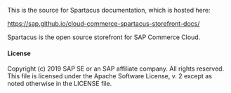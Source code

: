 This is the source for Spartacus documentation, which is hosted here: 

https://sap.github.io/cloud-commerce-spartacus-storefront-docs/

Spartacus is the open source storefront for SAP Commerce Cloud.

#### License

Copyright (c) 2019 SAP SE or an SAP affiliate company. All rights reserved. This file is licensed under the Apache Software License, v. 2 except as noted otherwise in the LICENSE file.
